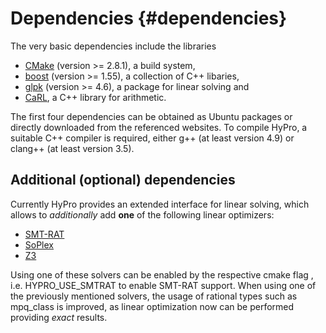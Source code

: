 Dependencies {#dependencies}
============

The very basic dependencies include the libraries

- [CMake](https://cmake.org/) (version >= 2.8.1), a build system,
- [boost](http://www.boost.org/) (version >= 1.55), a collection of C++ libaries,
- [glpk](https://www.gnu.org/software/glpk/) (version >= 4.6), a package for linear solving and
- [CaRL](https://github.com/smtrat/carl), a C++ library for arithmetic.

The first four dependencies can be obtained as Ubuntu packages or directly downloaded from the referenced websites.
To compile HyPro, a suitable C++ compiler is required, either g++ (at least version 4.9) or clang++ (at least version 3.5).

Additional (optional) dependencies
----------------------------------

Currently HyPro provides an extended interface for linear solving, which allows to _additionally_ add __one__ of the following linear optimizers:

- [SMT-RAT](https://github.com/smtrat/smtrat)
- [SoPlex](http://soplex.zib.de/)
- [Z3](https://github.com/Z3Prover/z3)

Using one of these solvers can be enabled by the respective cmake flag , i.e. HYPRO_USE_SMTRAT to enable SMT-RAT support. When using one of the previously mentioned solvers, the usage of rational types such as mpq_class is improved, as linear optimization now can be performed providing _exact_ results.
